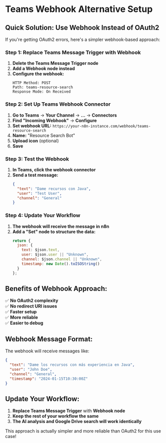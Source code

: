 # Teams Webhook Alternative Setup

## Quick Solution: Use Webhook Instead of OAuth2

If you're getting OAuth2 errors, here's a simpler webhook-based approach:

### Step 1: Replace Teams Message Trigger with Webhook

1. **Delete the Teams Message Trigger node**
2. **Add a Webhook node instead**
3. **Configure the webhook:**
   ```
   HTTP Method: POST
   Path: teams-resource-search
   Response Mode: On Received
   ```

### Step 2: Set Up Teams Webhook Connector

1. **Go to Teams** → **Your Channel** → **...** → **Connectors**
2. **Find "Incoming Webhook"** → **Configure**
3. **Set webhook URL:** `https://your-n8n-instance.com/webhook/teams-resource-search`
4. **Name:** "Resource Search Bot"
5. **Upload icon** (optional)
6. **Save**

### Step 3: Test the Webhook

1. **In Teams, click the webhook connector**
2. **Send a test message:**
   ```json
   {
     "text": "Dame recursos con Java",
     "user": "Test User",
     "channel": "General"
   }
   ```

### Step 4: Update Your Workflow

1. **The webhook will receive the message in n8n**
2. **Add a "Set" node to structure the data:**
   ```javascript
   return {
     json: {
       text: $json.text,
       user: $json.user || "Unknown",
       channel: $json.channel || "Unknown",
       timestamp: new Date().toISOString()
     }
   };
   ```

## Benefits of Webhook Approach:

✅ **No OAuth2 complexity**  
✅ **No redirect URI issues**  
✅ **Faster setup**  
✅ **More reliable**  
✅ **Easier to debug**  

## Webhook Message Format:

The webhook will receive messages like:
```json
{
  "text": "Dame los recursos con más experiencia en Java",
  "user": "John Doe", 
  "channel": "General",
  "timestamp": "2024-01-15T10:30:00Z"
}
```

## Update Your Workflow:

1. **Replace Teams Message Trigger** with **Webhook node**
2. **Keep the rest of your workflow the same**
3. **The AI analysis and Google Drive search will work identically**

This approach is actually simpler and more reliable than OAuth2 for this use case!

